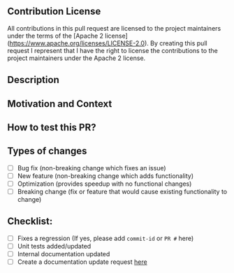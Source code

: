 ## Contribution License
All contributions in this pull request are licensed to the project maintainers 
under the terms of the [Apache 2 license] (https://www.apache.org/licenses/LICENSE-2.0). 
By creating this pull request I represent that I have the right to license the 
contributions to the project maintainers under the Apache 2 license.

## Description


## Motivation and Context


## How to test this PR?


## Types of changes
- [ ] Bug fix (non-breaking change which fixes an issue)
- [ ] New feature (non-breaking change which adds functionality)
- [ ] Optimization (provides speedup with no functional changes)
- [ ] Breaking change (fix or feature that would cause existing functionality to change)

## Checklist:
- [ ] Fixes a regression (If yes, please add `commit-id` or `PR #` here)
- [ ] Unit tests added/updated
- [ ] Internal documentation updated
- [ ] Create a documentation update request [here](https://github.com/minio/docs/issues/new?label=doc-change,title=Doc+Updated+Needed+For+PR+github.com%2fminio%2fmc%2fpull%2fNNNNN)

